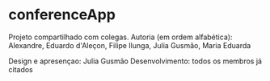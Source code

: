 # conferenceApp
Projeto compartilhado com colegas.
Autoria (em ordem alfabética): Alexandre, Eduardo d'Aleçon, Filipe Ilunga, Julia Gusmão, Maria Eduarda

Design e apresençao: Julia Gusmão
Desenvolvimento: todos os membros já citados
